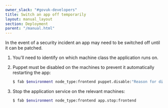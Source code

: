 ```yaml
---
owner_slack: "#govuk-developers"
title: Switch an app off temporarily
layout: manual_layout
section: Deployment
parent: "/manual.html"
---
```


In the event of a security incident an app may need to be switched off until it can be patched.

1. You'll need to identify on which machine class the application runs on.

1. Puppet must be disabled on the machines to prevent it automatically restarting the app:

   ```sh
   $ fab $environment node_type:frontend puppet.disable:"Reason for disabling Puppet"
   ```

1. Stop the application service on the relevant machines:

   ```sh
   $ fab $environment node_type:frontend app.stop:frontend
   ```
